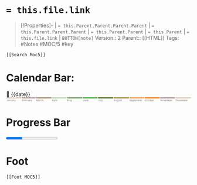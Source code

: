 # `= this.file.link`
>[!Properties]- | `= this.Parent.Parent.Parent.Parent` |  `= this.Parent.Parent.Parent` | `= this.Parent.Parent` | `= this.Parent` | `= this.file.link` | `BUTTON[note]`
>Version:: 2
>Parent:: [[HTML]]
>Tags: #Notes #MOC/5 #key 
```meta-bind-embed
[[Search Moc5]]
```
# Calendar Bar:
📆 {{date}} <svg viewBox="0 0 3760 100"> <title>Timeline 2025</title> <g class='bars'> <rect fill='#daccad' x='0' width='310' height='25'></rect> <rect fill='#ad9a9d' x='320' width='280' height='25'></rect> <rect fill='#ad8d6f' x='610' width='310' height='25'></rect> <rect fill='#b6d7a8' x='930' width='300' height='25'></rect> <rect fill='#6d9d5c' x='1240' width='310' height='25'></rect> <rect fill='#43aa3d' x='1560' width='300' height='25'></rect> <rect fill='#457524' x='1870' width='310' height='25'></rect> <rect fill='#aa8a3d' x='2190' width='310' height='25'></rect> <rect fill='#f0a04b' x='2510' width='300' height='25'></rect> <rect fill='#ff800c' x='2820' width='310' height='25'></rect> <rect fill='#ad9a9d' x='3140' width='300' height='25'></rect> <rect fill='#daccad' x='3450' width='310' height='25'></rect> </g> <g class='labels' style="font-size:50px;" text-anchor="middle"> <text fill='#747474' x='0' y='80' text-anchor="start">January</text> <text fill='#747474' x='320' y='80' text-anchor="start">February</text> <text fill='#747474' x='610' y='80' text-anchor="start">March</text> <text fill='#747474' x='930' y='80' text-anchor="start">April</text> <text fill='#747474' x='1240' y='80' text-anchor="start">May</text> <text fill='#747474' x='1560' y='80' text-anchor="start">June</text> <text fill='#747474' x='1870' y='80' text-anchor="start">July</text> <text fill='#747474' x='2190' y='80' text-anchor="start">August</text> <text fill='#747474' x='2510' y='80' text-anchor="start">September</text> <text fill='#747474' x='2820' y='80' text-anchor="start">October</text> <text fill='#747474' x='3140' y='80' text-anchor="start">November</text> <text fill='#747474' x='3450' y='80' text-anchor="start">December</text> </g> <g> <circle cx="{{date:DDD}}0" cy="14" r="15" stroke="black" fill="white" /> </g> </svg>

# Progress Bar 
<progress value="32" max="100"></progress>





# Foot
```meta-bind-embed
[[Foot MOC5]]
```